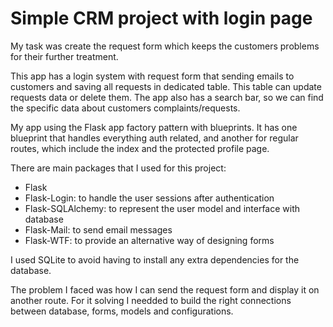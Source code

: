 # **Simple CRM project with login page**

My task was create the request form which keeps the customers problems for their further treatment.

This app has a login system with request form that sending emails to customers  and saving all requests in dedicated table. This table can update requests data or delete them. The app also has a search bar, so we can find the specific data about customers complaints/requests.

My app using the Flask app factory pattern with blueprints. It has one blueprint that handles everything auth related, and another for regular routes, which include the index and the protected profile page. 

There are main packages that I used for this project:

- Flask
- Flask-Login: to handle the user sessions after authentication
- Flask-SQLAlchemy: to represent the user model and interface with  database
- Flask-Mail: to send email messages
- Flask-WTF: to provide an alternative way of designing forms

I used SQLite to avoid having to install any extra dependencies for the database.

The problem I faced was how I can send the request form and display it on another route. For it solving I needded to build the right connections between database, forms, models and configurations.







